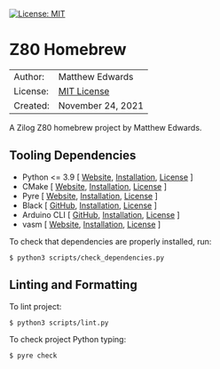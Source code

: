 [![License: MIT](https://img.shields.io/badge/License-MIT-yellow.svg)](https://opensource.org/licenses/MIT)

# Z80 Homebrew

<table>
  <tr><td>Author:</td><td>Matthew Edwards</td></tr>
  <tr><td>License:</td><td><a href="https://opensource.org/licenses/MIT">MIT License</a></td></tr>
  <tr><td>Created:</td><td>November 24, 2021</td></tr>
</table>

A Zilog Z80 homebrew project by Matthew Edwards.

## Tooling Dependencies

- Python <= 3.9 [ [Website](https://www.python.org/), [Installation](https://www.python.org/downloads/), [License](https://docs.python.org/3/license.html) ]
- CMake [ [Website](https://cmake.org/), [Installation](https://cmake.org/download/), [License](https://cmake.org/licensing/) ]
- Pyre [ [Website](https://github.com/facebook/pyre-check), [Installation](https://pyre-check.org/docs/installation/), [License](https://github.com/facebook/pyre-check/blob/main/LICENSE) ]
- Black [ [GitHub](https://github.com/psf/black), [Installation](https://github.com/psf/black#installation-and-usage), [License](https://github.com/psf/black/blob/main/LICENSE) ]
- Arduino CLI [ [GitHub](https://github.com/arduino/arduino-cli), [Installation](https://arduino.github.io/arduino-cli/0.20/installation/), [License](https://github.com/arduino/arduino-cli/blob/master/LICENSE.txt) ]
- vasm [ [Website](http://sun.hasenbraten.de/vasm/), [Installation](http://sun.hasenbraten.de/vasm/release/vasm.html), [License](http://sun.hasenbraten.de/vasm/release/vasm.html) ]

To check that dependencies are properly installed, run:
```
$ python3 scripts/check_dependencies.py
```

## Linting and Formatting
To lint project:
```
$ python3 scripts/lint.py
```

To check project Python typing:
```
$ pyre check
```
